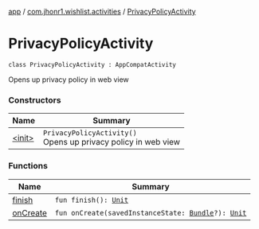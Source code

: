 [app](../../index.md) / [com.jhonr1.wishlist.activities](../index.md) / [PrivacyPolicyActivity](./index.md)

# PrivacyPolicyActivity

`class PrivacyPolicyActivity : AppCompatActivity`

Opens up privacy policy in web view

### Constructors

| Name | Summary |
|---|---|
| [&lt;init&gt;](-init-.md) | `PrivacyPolicyActivity()`<br>Opens up privacy policy in web view |

### Functions

| Name | Summary |
|---|---|
| [finish](finish.md) | `fun finish(): `[`Unit`](https://kotlinlang.org/api/latest/jvm/stdlib/kotlin/-unit/index.html) |
| [onCreate](on-create.md) | `fun onCreate(savedInstanceState: `[`Bundle`](https://developer.android.com/reference/android/os/Bundle.html)`?): `[`Unit`](https://kotlinlang.org/api/latest/jvm/stdlib/kotlin/-unit/index.html) |
